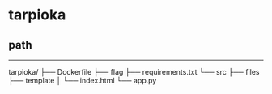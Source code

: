 # tarpioka

## path
--------------------
tarpioka/
├── Dockerfile
├── flag
├── requirements.txt
└── src
    ├── files
    ├── template
    │   └── index.html
    └── app.py

